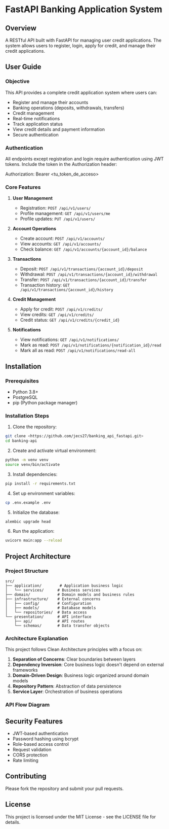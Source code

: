 # FastAPI Banking Application System

## Overview
A RESTful API built with FastAPI for managing user credit applications. The system allows users to register, login, apply for credit, and manage their credit applications.

## User Guide

### Objective
This API provides a complete credit application system where users can:
- Register and manage their accounts
- Banking operations (deposits, withdrawals, transfers)
- Credit management
- Real-time notifications
- Track application status
- View credit details and payment information
- Secure authentication

### Authentication

All endpoints except registration and login require authentication using JWT tokens. Include the token in the Authorization header:

Authorization: Bearer <tu_token_de_acceso>


### Core Features

1. **User Management**
   - Registration: `POST /api/v1/users/`
   - Profile management: `GET /api/v1/users/me`
   - Profile updates: `PUT /api/v1/users/`

2. **Account Operations**
   - Create account: `POST /api/v1/accounts/`
   - View accounts: `GET /api/v1/accounts/`
   - Check balance: `GET /api/v1/accounts/{account_id}/balance`

3. **Transactions**
   - Deposit: `POST /api/v1/transactions/{account_id}/deposit`
   - Withdrawal: `POST /api/v1/transactions/{account_id}/withdrawal`
   - Transfer: `POST /api/v1/transactions/{account_id}/transfer`
   - Transaction history: `GET /api/v1/transactions/{account_id}/history`

4. **Credit Management**
   - Apply for credit: `POST /api/v1/credits/`
   - View credits: `GET /api/v1/credits/`
   - Credit status: `GET /api/v1/credits/{credit_id}`

5. **Notifications**
   - View notifications: `GET /api/v1/notifications/`
   - Mark as read: `POST /api/v1/notifications/{notification_id}/read`
   - Mark all as read: `POST /api/v1/notifications/read-all`


## Installation

### Prerequisites

- Python 3.8+
- PostgreSQL
- pip (Python package manager)

### Installation Steps

1. Clone the repository:
```bash
git clone <https://github.com/jecs27/banking_api_fastapi.git>
cd banking-api
```

2. Create and activate virtual environment:
```bash
python -m venv venv
source venv/bin/activate
```

3. Install dependencies:
```bash
pip install -r requirements.txt
```

4. Set up environment variables:
```bash
cp .env.example .env
```

5. Initialize the database:
```bash
alembic upgrade head
```

6. Run the application:
```bash
uvicorn main:app --reload
```

## Project Architecture

### Project Structure

```
src/
├── application/        # Application business logic
│   └── services/      # Business services
├── domain/            # Domain models and business rules
├── infrastructure/    # External concerns
│   ├── config/        # Configuration
│   ├── models/        # Database models
│   └── repositories/  # Data access
└── presentation/      # API interface
    ├── api/           # API routes
    └── schemas/       # Data transfer objects
```


### Architecture Explanation

This project follows Clean Architecture principles with a focus on:

1. **Separation of Concerns**: Clear boundaries between layers
2. **Dependency Inversion**: Core business logic doesn't depend on external frameworks
3. **Domain-Driven Design**: Business logic organized around domain models
4. **Repository Pattern**: Abstraction of data persistence
5. **Service Layer**: Orchestration of business operations

### API Flow Diagram




## Security Features

- JWT-based authentication
- Password hashing using bcrypt
- Role-based access control
- Request validation
- CORS protection
- Rate limiting

## Contributing

Please fork the repository and submit your pull requests.

## License

This project is licensed under the MIT License - see the LICENSE file for details.